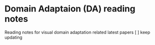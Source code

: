 # Domain Adaptaion (DA) reading notes
Reading notes for visual domain adaptation related latest papers
[ ] keep updating
